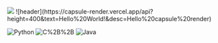 <img src="https://capsule-render.vercel.app/api?type=waving&color=auto&height=450&section=header&text=seungduck%20&fontSize=55&desc=hi" />
![header](https://capsule-render.vercel.app/api?height=400&text=Hello%20World!&desc=Hello%20capsule%20render)
<p> 
<img alt="Python" src ="https://img.shields.io/badge/Python-3776AB.svg?&style=for-the-badge&logo=Python&logoColor=yellow"/>
<img alt="C%2B%2B" src="https://img.shields.io/badge/C++-00599C?style=for-the-badge&logo=C%2B%2B&logoColor=white"/>
<img alt="Java" src="https://img.shields.io/badge/Java-007396?style=for-the-badge&logo=Java&logoColor=red"/>

</p>

